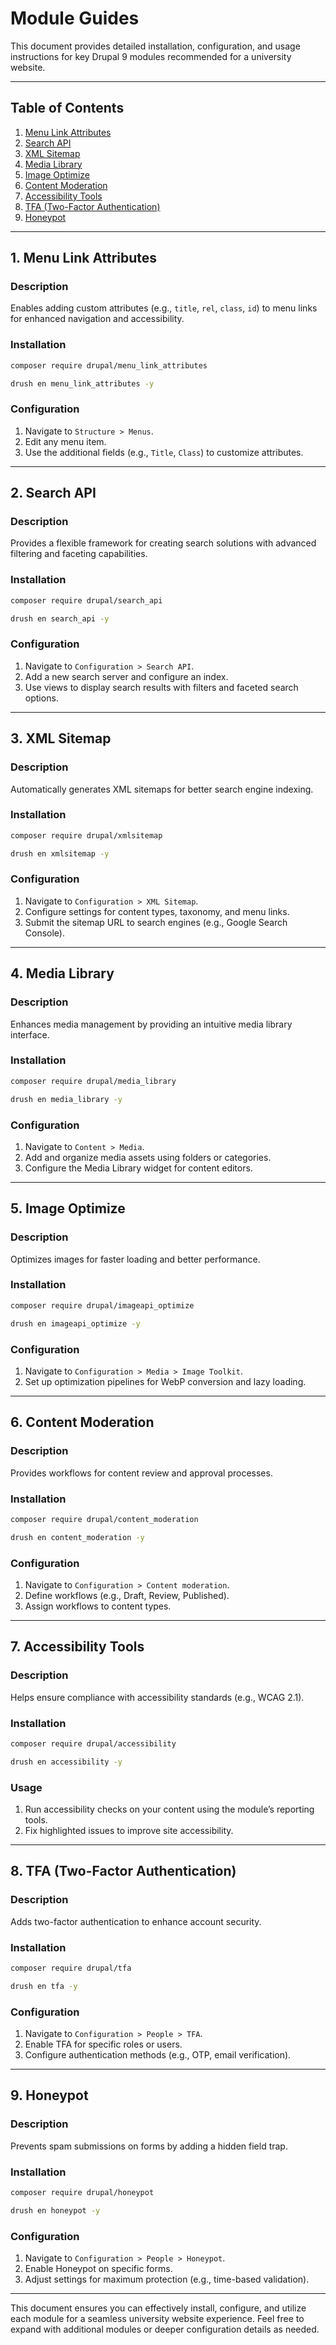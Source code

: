 # Module Guides

This document provides detailed installation, configuration, and usage instructions for key Drupal 9 modules recommended for a university website.

---

## Table of Contents

1. [Menu Link Attributes](#menu-link-attributes)
2. [Search API](#search-api)
3. [XML Sitemap](#xml-sitemap)
4. [Media Library](#media-library)
5. [Image Optimize](#image-optimize)
6. [Content Moderation](#content-moderation)
7. [Accessibility Tools](#accessibility-tools)
8. [TFA (Two-Factor Authentication)](#tfa-two-factor-authentication)
9. [Honeypot](#honeypot)

---

## 1. Menu Link Attributes

### Description
Enables adding custom attributes (e.g., `title`, `rel`, `class`, `id`) to menu links for enhanced navigation and accessibility.

### Installation
```bash
composer require drupal/menu_link_attributes
```
```bash
drush en menu_link_attributes -y
```

### Configuration
1. Navigate to `Structure > Menus`.
2. Edit any menu item.
3. Use the additional fields (e.g., `Title`, `Class`) to customize attributes.

---

## 2. Search API

### Description
Provides a flexible framework for creating search solutions with advanced filtering and faceting capabilities.

### Installation
```bash
composer require drupal/search_api
```
```bash
drush en search_api -y
```

### Configuration
1. Navigate to `Configuration > Search API`.
2. Add a new search server and configure an index.
3. Use views to display search results with filters and faceted search options.

---

## 3. XML Sitemap

### Description
Automatically generates XML sitemaps for better search engine indexing.

### Installation
```bash
composer require drupal/xmlsitemap
```
```bash
drush en xmlsitemap -y
```

### Configuration
1. Navigate to `Configuration > XML Sitemap`.
2. Configure settings for content types, taxonomy, and menu links.
3. Submit the sitemap URL to search engines (e.g., Google Search Console).

---

## 4. Media Library

### Description
Enhances media management by providing an intuitive media library interface.

### Installation
```bash
composer require drupal/media_library
```
```bash
drush en media_library -y
```

### Configuration
1. Navigate to `Content > Media`.
2. Add and organize media assets using folders or categories.
3. Configure the Media Library widget for content editors.

---

## 5. Image Optimize

### Description
Optimizes images for faster loading and better performance.

### Installation
```bash
composer require drupal/imageapi_optimize
```
```bash
drush en imageapi_optimize -y
```

### Configuration
1. Navigate to `Configuration > Media > Image Toolkit`.
2. Set up optimization pipelines for WebP conversion and lazy loading.

---

## 6. Content Moderation

### Description
Provides workflows for content review and approval processes.

### Installation
```bash
composer require drupal/content_moderation
```
```bash
drush en content_moderation -y
```

### Configuration
1. Navigate to `Configuration > Content moderation`.
2. Define workflows (e.g., Draft, Review, Published).
3. Assign workflows to content types.

---

## 7. Accessibility Tools

### Description
Helps ensure compliance with accessibility standards (e.g., WCAG 2.1).

### Installation
```bash
composer require drupal/accessibility
```
```bash
drush en accessibility -y
```

### Usage
1. Run accessibility checks on your content using the module’s reporting tools.
2. Fix highlighted issues to improve site accessibility.

---

## 8. TFA (Two-Factor Authentication)

### Description
Adds two-factor authentication to enhance account security.

### Installation
```bash
composer require drupal/tfa
```
```bash
drush en tfa -y
```

### Configuration
1. Navigate to `Configuration > People > TFA`.
2. Enable TFA for specific roles or users.
3. Configure authentication methods (e.g., OTP, email verification).

---

## 9. Honeypot

### Description
Prevents spam submissions on forms by adding a hidden field trap.

### Installation
```bash
composer require drupal/honeypot
```
```bash
drush en honeypot -y
```

### Configuration
1. Navigate to `Configuration > People > Honeypot`.
2. Enable Honeypot on specific forms.
3. Adjust settings for maximum protection (e.g., time-based validation).

---

This document ensures you can effectively install, configure, and utilize each module for a seamless university website experience. Feel free to expand with additional modules or deeper configuration details as needed.
